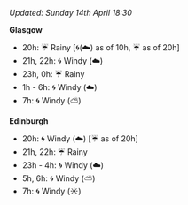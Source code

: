 *Updated: Sunday 14th April 18:30*

**Glasgow**

* 20h: :umbrella: Rainy [:cyclone:(:cloud:) as of 10h, :umbrella: as of 20h]
* 21h, 22h: :cyclone: Windy (:cloud:)
* 23h, 0h: :umbrella: Rainy
* 1h - 6h: :cyclone: Windy (:cloud:)
* 7h: :cyclone: Windy (:partly_sunny:)

**Edinburgh**

* 20h: :cyclone: Windy (:cloud:) [:umbrella: as of 20h]
* 21h, 22h: :umbrella: Rainy
* 23h - 4h: :cyclone: Windy (:cloud:)
* 5h, 6h: :cyclone: Windy (:partly_sunny:)
* 7h: :cyclone: Windy (:sunny:)
